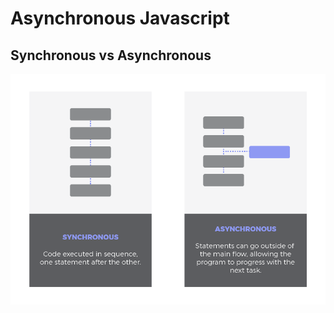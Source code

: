 # Asynchronous Javascript

## Synchronous vs Asynchronous

![Infographics](src/infographics/synchronous_vs_asynchronous.png)
